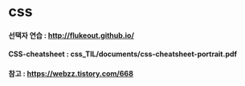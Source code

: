 # css

#### 선택자 연습 : http://flukeout.github.io/
#### CSS-cheatsheet : css_TIL/documents/css-cheatsheet-portrait.pdf
#### 참고 : https://webzz.tistory.com/668
